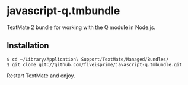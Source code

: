 javascript-q.tmbundle
=====================

TextMate 2 bundle for working with the Q module in Node.js.

## Installation

    $ cd ~/Library/Application\ Support/TextMate/Managed/Bundles/
    $ git clone git://github.com/fiveisprime/javascript-q.tmbundle.git

Restart TextMate and enjoy.
